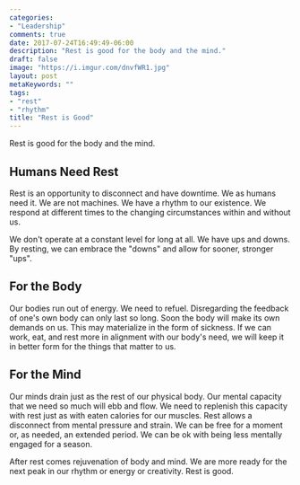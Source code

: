 ```yaml
---
categories:
- "Leadership"
comments: true
date: 2017-07-24T16:49:49-06:00
description: "Rest is good for the body and the mind."
draft: false
image: "https://i.imgur.com/dnvfWR1.jpg"
layout: post
metaKeywords: ""
tags:
- "rest"
- "rhythm"
title: "Rest is Good"
---
```


Rest is good for the body and the mind.

<!--more-->

## Humans Need Rest

Rest is an opportunity to disconnect and have downtime.  We as humans need it.  We are not machines.  We have a rhythm to our existence.  We respond at different times to the changing circumstances within and without us.

We don't operate at a constant level for long at all.  We have ups and downs.  By resting, we can embrace the "downs" and allow for sooner, stronger "ups".

## For the Body

Our bodies run out of energy.  We need to refuel.  Disregarding the feedback of one's own body can only last so long.  Soon the body will make its own demands on us.  This may materialize in the form of sickness.  If we can work, eat, and rest more in alignment with our body's need, we will keep it in better form for the things that matter to us.

## For the Mind

Our minds drain just as the rest of our physical body.  Our mental capacity that we need so much will ebb and flow.  We need to replenish this capacity with rest just as with eaten calories for our muscles.  Rest allows a disconnect from mental pressure and strain.  We can be free for a moment or, as needed, an extended period.  We can be ok with being less mentally engaged for a season.  

After rest comes rejuvenation of body and mind.  We are more ready for the next peak in our rhythm or energy or creativity.  Rest is good.  
